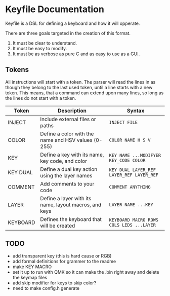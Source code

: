 # Keyfile Documentation
Keyfile is a DSL for defining a keyboard and how it will opperate.

There are three goals targeted in the creation of this format.
1. It must be clear to understand.
2. It must be easy to modify.
3. It must be as verbose as pure C and as easy to use as a GUI.

## Tokens
All instructions will start with a token. The parser will read the lines in as though they belong to the last used token, until a line starts with a new token. This means, that a command can extend upon many lines, so long as the lines do not start with a token.

| Token    | Description                                           | Syntax                                           |
|----------|-------------------------------------------------------|--------------------------------------------------|
| INJECT   | Include external files or paths                       | `INJECT FILE`                                    |
| COLOR    | Define a color with the name and HSV values (0-255)   | `COLOR NAME H S V`                               |
| KEY      | Define a key with its name, key code, and color       | `KEY NAME ...MODIFYER KEY_CODE COLOR`            |
| KEY DUAL | Define a dual key action using the layer names        | `KEY DUAL LAYER_REF LAYER_REF LAYER_REF`         |
| COMMENT  | Add comments to your code                             | `COMMENT ANYTHING`                               |
| LAYER    | Define a layer with its name, layout macros, and keys | `LAYER NAME ...KEY`                              |
| KEYBOARD | Defines the keyboard that will be created             | `KEYBOARD MACRO ROWS COLS LEDS ...LAYER`         |

## TODO
* add transparent key (this is hard cause or RGB)
* add formal definitions for grammer to the readme
* make KEY MACRO
* set it up to run with QMK so it can make the .bin right away and delete the keymap files
* add skip modifier for keys to skip color?
* need to make config.h generate